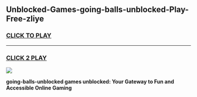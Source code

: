 
## Unblocked-Games-going-balls-unblocked-Play-Free-zliye
<h3>
<a href="https://premium76.site?title=going-balls-unblocked&ref=24M">CLICK TO PLAY</a></h3>
<hr>

<h3>
<a href="https://premium76.site?title=going-balls-unblocked&ref=24M">CLICK 2 PLAY</a>
  
</h3>

<a href="https://premium76.site?title=going-balls-unblocked&ref=24M"><img src="https://clearcache.store/games.png"></a>


**going-balls-unblocked games unblocked: Your Gateway to Fun and Accessible Online Gaming**
